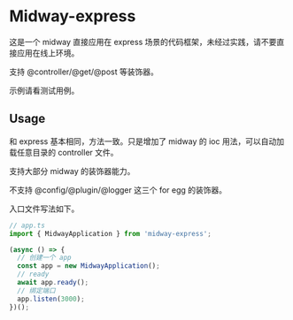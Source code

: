 # Midway-express

这是一个 midway 直接应用在 express 场景的代码框架，未经过实践，请不要直接应用在线上环境。

支持 @controller/@get/@post 等装饰器。

示例请看测试用例。

## Usage

和 express 基本相同，方法一致。只是增加了 midway 的 ioc 用法，可以自动加载任意目录的 controller 文件。

支持大部分 midway 的装饰器能力。

不支持 @config/@plugin/@logger 这三个 for egg 的装饰器。

入口文件写法如下。

```ts
// app.ts
import { MidwayApplication } from 'midway-express';

(async () => {
  // 创建一个 app
  const app = new MidwayApplication();
  // ready
  await app.ready();
  // 绑定端口
  app.listen(3000);
})();

```